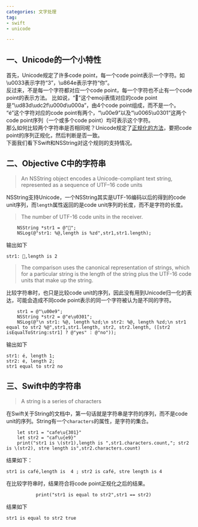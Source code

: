 ```yaml
---
categories: 文字处理  
tag:  
- swift  
- unicode

---
```

## 一、Unicode的一个小特性  

首先，Unicode规定了许多code point，每一个code point表示一个字符。如\u0033表示字符“3”，\u864e表示字符“你”。  
反过来，不是每一个字符都对应一个code point，每一个字符也不止有一个code point的表示方法。
比如说，“🐯”这个emoji表情对应的code point是“\ud83d\udc2f\u000d\u000a”，由4个code point组成，而不是一个。  
“é”这个字符对应的code point有两个，“\u00e9”以及“\u0065\u0301”这两个code point序列（一个或多个code point）均可表示这个字符。  
那么如何比较两个字符串是否相同呢？Unicode规定了[正规化的方法](http://www.unicode.org/reports/tr15/)，要把code point的序列正规化，然后判断是否一致。  
下面我们看下Swift和NSString对这个规则的支持情况。

## 二、Objective C中的字符串
> An NSString object encodes a Unicode-compliant text string, represented as a sequence of UTF–16 code units

NSString支持Unicode，一个NSString其实是UTF-16编码以后的得到的code unit序列，而`length`属性返回的是code unit序列的长度，而不是字符的长度。
> The number of UTF-16 code units in the receiver.


```
    NSString *str1 = @"🐯";
    NSLog(@"str1: %@,length is %zd",str1,str1.length);
```    

输出如下
    
    str1: 🐯,length is 2
> The comparison uses the canonical representation of strings, which for a particular string is the length of the string plus the UTF-16 code units that make up the string. 

比较字符串时，也只是比较code unit的序列，因此没有用到Unicode归一化的表达，可能会造成不同code point表示的同一个字符被认为是不同的字符。
  
    
```
    str1 = @"\u00e9";
    NSString *str2 = @"e\u0301";
    NSLog(@"\n str1: %@, length %zd;\n str2: %@, length %zd;\n str1 equal to str2 %@",str1,str1.length, str2, str2.length, ([str2 isEqualToString:str1] ? @"yes" : @"no"));
```
输出如下

    str1: é, length 1;
    str2: é, length 2;
    str1 equal to str2 no
    
## 三、Swift中的字符串
> A string is a series of characters 

在Swift关于String的文档中，第一句话就是字符串是字符的序列，而不是code unit的序列。String有一个`characters`的属性，是字符的集合。


```
    let str1 = "cafe\u{301}"
    let str2 = "caf\u{e9}"
    print("str1 is \(str1),length is ",str1.characters.count,"; str2 is \(str2), stre length is",str2.characters.count)
```
结果如下：

    str1 is café,length is  4 ; str2 is café, stre length is 4
    
在比较字符串时，结果符合将code point正规化之后的结果。


```
           print("str1 is equal to str2",str1 == str2)
```

结果如下

    str1 is equal to str2 true




